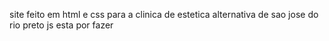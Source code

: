 site feito em html e css 
para a clinica de estetica alternativa de sao jose do rio preto
js esta por fazer